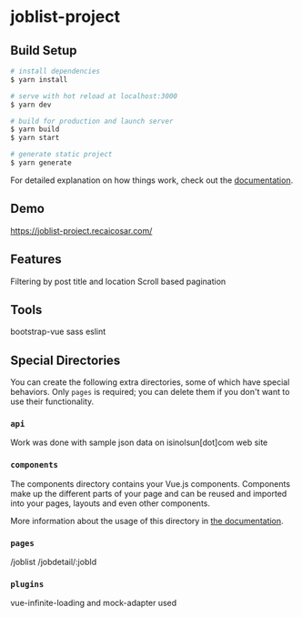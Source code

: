 # joblist-project

## Build Setup

```bash
# install dependencies
$ yarn install

# serve with hot reload at localhost:3000
$ yarn dev

# build for production and launch server
$ yarn build
$ yarn start

# generate static project
$ yarn generate
```

For detailed explanation on how things work, check out the [documentation](https://nuxtjs.org).

## Demo

https://joblist-project.recaicosar.com/

## Features

Filtering by post title and location
Scroll based pagination

## Tools

bootstrap-vue
sass
eslint

## Special Directories

You can create the following extra directories, some of which have special behaviors. Only `pages` is required; you can delete them if you don't want to use their functionality.

### `api`

Work was done with sample json data on isinolsun[dot]com web site

### `components`

The components directory contains your Vue.js components. Components make up the different parts of your page and can be reused and imported into your pages, layouts and even other components.

More information about the usage of this directory in [the documentation](https://nuxtjs.org/docs/2.x/directory-structure/components).

### `pages`

/joblist
/jobdetail/:jobId 

### `plugins`

vue-infinite-loading and mock-adapter used
